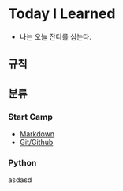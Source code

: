 # Today I Learned
  - 나는 오늘 잔디를 심는다.

## 규칙

## 분류

### Start Camp
  - [Markdown](https://github.com/Bin-Choi/TIL/blob/main/Markdown.md)
  - [Git/Github](https://github.com/Bin-Choi/TIL/blob/main/Git_Github.md)

### Python
asdasd